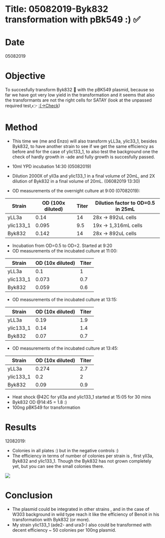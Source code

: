 # Title: 05082019-Byk832 transformation with pBk549 :) :white_check_mark:

# Date
05082019

# Objective

To succesfully transform Byk832 :pray: with the pBK549 plasmid, because so far we have got very low yield in the transformation and it seems that also the transformants are not the right cells for SATAY (look at the unpassed required test,:point_right: [:(->Check](../2019-07/2019-07-31-Extra-checking-steps-SATAY-Byk832T.md))

# Method

- This time we (me and Enzo) will also transform yLL3a, ylic33_1, besides Byk832, to have another strain to see if we get the same efficiency as before and for the case of ylic133_1, to also test the background one the check of hardly growth in -ade and fully growth  is succesfully passed.

- 10ml YPD incubation 14:30 (05082019)
- Dilution 2000X of yll3a and ylic133_1 in a final volume of 20mL, and 2X dilution of Byk832 in a final volume of 20mL. (06082019 13:30)
- OD measurements of the overnight culture at 9:00 (07082019):

| Strain  | OD (100x diluted) | Titer| Dilution factor to OD=0.5 in 25mL|
|---|---|---|---|
|yLL3a   | 0.14 | 14| 28x -> 892uL cells|
|ylic133_1  | 0.095 |9.5| 19x -> 1,316mL cells|
|Byk832  | 0.142 |14| 28x -> 892uL cells|

- Incubation from OD=0.5 to OD=2. Started at 9:20
- OD measurements of the incubated culture at 11:00:

| Strain  | OD (10x diluted) | Titer|
|---|---|---|
|yLL3a   | 0.1 | 1|
|ylic133_1  | 0.073 |0.7|
|Byk832  | 0.059 |0.6|
- OD measurements of the incubated culture at 13:15:

| Strain  | OD (10x diluted) | Titer|
|---|---|---|
|yLL3a   | 0.19 | 1.9|
|ylic133_1  | 0.14 |1.4|
|Byk832  | 0.07 |0.7|
- OD measurements of the incubated culture at 13:45:

| Strain  | OD (10x diluted) | Titer|
|---|---|---|
|yLL3a   | 0.274 | 2.7|
|ylic133_1  | 0.2 |2|
|Byk832  | 0.09 |0.9|

- Heat shock @42C for yll3a and ylic133_1 started at 15:05 for 30 mins
- Byk832 OD @14:45 = 1.8 :)
- 100ng pBK549 for transformation
# Results

12082019:

- Colonies in all plates :) but  in the negative controls :)
- The efficiency in terms of number of colonies per strain is , first yll3a, Byk832 and ylic133_1. Though the Byk832 has not grown completely yet, but you can see the small colonies there.

![](../images/12082019-Byk832-ylic133-yll3a+pBk549-colonies.png)

# Conclusion
- The plasmid could be integrated in other strains , and in the case of W303 background in wild type reach it like the efficiency of Benoit in his transformation with Byk832 (or more).
- My strain ylic133_1 (ade2- and ura3-) also could be transformed with decent efficiency ~ 50 colonies per 100ng plasmid.
